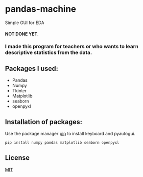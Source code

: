 # pandas-machine
 Simple GUI for EDA

#### NOT DONE YET.

### I made this program for teachers or who wants to learn descriptive statistics from the data.

## Packages I used:

* Pandas
* Numpy
* Tkinter
* Matplotlib
* seaborn
* openpyxl

## Installation of packages:

Use the package manager [pip](https://pip.pypa.io/en/stable/) to install keyboard and pyautogui.

```bash
pip install numpy pandas matplotlib seaborn openpyxl
```

## License
[MIT](https://github.com/DreamFireworks/pandas-machine/blob/main/LICENSE) <br>
